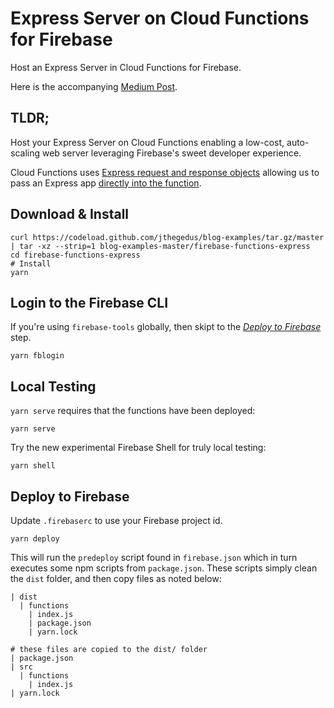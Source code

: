 # Express Server on Cloud Functions for Firebase

Host an Express Server in Cloud Functions for Firebase.

Here is the accompanying [Medium Post](https://medium.com/@jthegedus/express-js-on-cloud-functions-for-firebase-86ed26f9144c).

## TLDR;

Host your Express Server on Cloud Functions enabling a low-cost, auto-scaling web server leveraging Firebase's sweet developer experience.

Cloud Functions uses [Express request and response objects](https://firebase.google.com/docs/functions/http-events#trigger_a_function_with_an_http_request) allowing us to pass an Express app [directly into the function](https://github.com/jthegedus/firebase-functions-express-example/blob/master/firebase-functions-express/src/functions/index.js#L11).

## Download & Install

```shell
curl https://codeload.github.com/jthegedus/blog-examples/tar.gz/master | tar -xz --strip=1 blog-examples-master/firebase-functions-express
cd firebase-functions-express
# Install
yarn
```

## Login to the Firebase CLI

If you're using `firebase-tools` globally, then skipt to the [_Deploy to Firebase_](#deploy-to-firebase) step.

```shell
yarn fblogin
```

## Local Testing

`yarn serve` requires that the functions have been deployed:

```shell
yarn serve
```

Try the new experimental Firebase Shell for truly local testing:

```shell
yarn shell
```

## Deploy to Firebase

Update `.firebaserc` to use your Firebase project id.

```
yarn deploy
```

This will run the `predeploy` script found in `firebase.json` which in turn executes some npm scripts from `package.json`. These scripts simply clean the `dist` folder, and then copy files as noted below:

```shell
| dist
  | functions
    | index.js
    | package.json
    | yarn.lock

# these files are copied to the dist/ folder
| package.json
| src
  | functions
    | index.js
| yarn.lock
```
